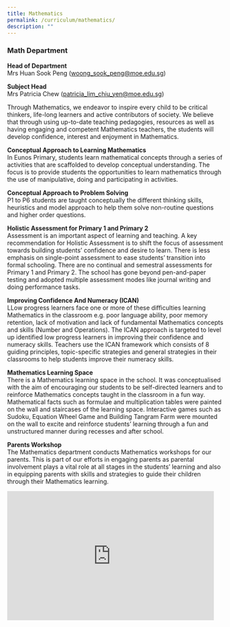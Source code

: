 ```yaml
---
title: Mathematics
permalink: /curriculum/mathematics/
description: ""
---
```

### Math Department

**Head of Department**  
Mrs Huan Sook Peng ([woong\_sook\_peng@moe.edu.sg](mailto:woong_sook_peng@moe.edu.sg))

**Subject Head**  
Mrs Patricia Chew ([patricia\_lim\_chiu\_yen@moe.edu.sg](mailto:patricia_lim_chiu_yen@moe.edu.sg))  
  

Through Mathematics, we endeavor to inspire every child to be critical thinkers, life-long learners and active contributors of society. We believe that through using up-to-date teaching pedagogies, resources as well as having engaging and competent Mathematics teachers, the students will develop confidence, interest and enjoyment in Mathematics.  
  

**Conceptual Approach to Learning Mathematics**  
In Eunos Primary, students learn mathematical concepts through a series of activities that are scaffolded to develop conceptual understanding. The focus is to provide students the opportunities to learn mathematics through the use of manipulative, doing and participating in activities.  
  

**Conceptual Approach to Problem Solving**  
P1 to P6 students are taught conceptually the different thinking skills, heuristics and model approach to help them solve non-routine questions and higher order questions.  
  

**Holistic Assessment for Primary 1 and Primary 2**  
Assessment is an important aspect of learning and teaching. A key recommendation for Holistic Assessment is to shift the focus of assessment towards building students’ confidence and desire to learn. There is less emphasis on single-point assessment to ease students’ transition into formal schooling. There are no continual and semestral assessments for Primary 1 and Primary 2. The school has gone beyond pen-and-paper testing and adopted multiple assessment modes like journal writing and doing performance tasks.  
  

**Improving Confidence And Numeracy (ICAN)**  
LLow progress learners face one or more of these difficulties learning Mathematics in the classroom e.g. poor language ability, poor memory retention, lack of motivation and lack of fundamental Mathematics concepts and skills (Number and Operations). The ICAN approach is targeted to level up identified low progress learners in improving their confidence and numeracy skills. Teachers use the ICAN framework which consists of 8 guiding principles, topic-specific strategies and general strategies in their classrooms to help students improve their numeracy skills.  
  

**Mathematics Learning Space**  
There is a Mathematics learning space in the school. It was conceptualised with the aim of encouraging our students to be self-directed learners and to reinforce Mathematics concepts taught in the classroom in a fun way. Mathematical facts such as formulae and multiplication tables were painted on the wall and staircases of the learning space. Interactive games such as Sudoku, Equation Wheel Game and Building Tangram Farm were mounted on the wall to excite and reinforce students’ learning through a fun and unstructured manner during recesses and after school.  
  

**Parents Workshop**  
The Mathematics department conducts Mathematics workshops for our parents. This is part of our efforts in engaging parents as parental involvement plays a vital role at all stages in the students’ learning and also in equipping parents with skills and strategies to guide their children through their Mathematics learning.

<iframe allowfullscreen="true" height="299" width="480" frameborder="0" src="https://docs.google.com/presentation/d/e/2PACX-1vSDgEWtZe4tWvoEHbaMfvG8jqZVngHVlVwYRnK0-CF-V02ppMXnOQ4KTqyMD2orQ3rb-d6u0kPW5Uuk/embed?start=false&amp;loop=false&amp;delayms=5000"></iframe>